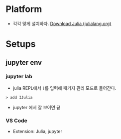 # Platform 

- 각각  맞게 설치하자. 
[Download Julia (julialang.org)](https://julialang.org/downloads/)

# Setups 
## jupyter env

### jupyter lab 
- julia REPL에서 `]`를 입력해 패키지 관리 모드로 들어간다.  
```
> add IJulia	
```
- jupyter 에서 잘 보이면 끝 

### VS Code 
- Extension: Julia, jupyter

